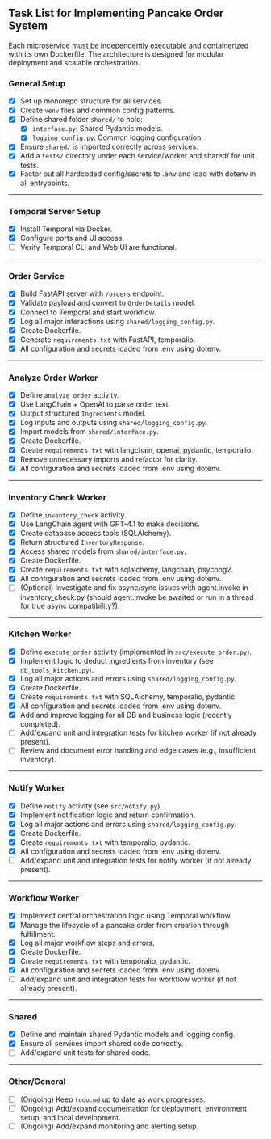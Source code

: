## Task List for Implementing Pancake Order System

Each microservice must be independently executable and containerized with its own Dockerfile. The architecture is designed for modular deployment and scalable orchestration.

### General Setup

- [x] Set up monorepo structure for all services.
- [x] Create `venv` files and common config patterns.
- [x] Define shared folder `shared/` to hold:
  - [x] `interface.py`: Shared Pydantic models.
  - [x] `logging_config.py`: Common logging configuration.
- [x] Ensure `shared/` is imported correctly across services.
- [x] Add a `tests/` directory under each service/worker and shared/ for unit tests.
- [x] Factor out all hardcoded config/secrets to .env and load with dotenv in all entrypoints.

---

### Temporal Server Setup

- [x] Install Temporal via Docker.
- [x] Configure ports and UI access.
- [ ] Verify Temporal CLI and Web UI are functional.

---

### Order Service

- [x] Build FastAPI server with `/orders` endpoint.
- [x] Validate payload and convert to `OrderDetails` model.
- [x] Connect to Temporal and start workflow.
- [x] Log all major interactions using `shared/logging_config.py`.
- [x] Create Dockerfile.
- [x] Generate `requirements.txt` with FastAPI, temporalio.
- [x] All configuration and secrets loaded from .env using dotenv.

---

### Analyze Order Worker

- [x] Define `analyze_order` activity.
- [x] Use LangChain + OpenAI to parse order text.
- [x] Output structured `Ingredients` model.
- [x] Log inputs and outputs using `shared/logging_config.py`.
- [x] Import models from `shared/interface.py`.
- [x] Create Dockerfile.
- [x] Create `requirements.txt` with langchain, openai, pydantic, temporalio.
- [x] Remove unnecessary imports and refactor for clarity.
- [x] All configuration and secrets loaded from .env using dotenv.

---

### Inventory Check Worker

- [x] Define `inventory_check` activity.
- [x] Use LangChain agent with GPT-4.1 to make decisions.
- [x] Create database access tools (SQLAlchemy).
- [x] Return structured `InventoryResponse`.
- [x] Access shared models from `shared/interface.py`.
- [x] Create Dockerfile.
- [x] Create `requirements.txt` with sqlalchemy, langchain, psycopg2.
- [x] All configuration and secrets loaded from .env using dotenv.
- [ ] (Optional) Investigate and fix async/sync issues with agent.invoke in inventory_check.py (should agent.invoke be awaited or run in a thread for true async compatibility?).

---

### Kitchen Worker

- [x] Define `execute_order` activity (implemented in `src/execute_order.py`).
- [x] Implement logic to deduct ingredients from inventory (see `db_tools_kitchen.py`).
- [x] Log all major actions and errors using `shared/logging_config.py`.
- [x] Create Dockerfile.
- [x] Create `requirements.txt` with SQLAlchemy, temporalio, pydantic.
- [x] All configuration and secrets loaded from .env using dotenv.
- [x] Add and improve logging for all DB and business logic (recently completed).
- [ ] Add/expand unit and integration tests for kitchen worker (if not already present).
- [ ] Review and document error handling and edge cases (e.g., insufficient inventory).

---

### Notify Worker

- [x] Define `notify` activity (see `src/notify.py`).
- [x] Implement notification logic and return confirmation.
- [x] Log all major actions and errors using `shared/logging_config.py`.
- [x] Create Dockerfile.
- [x] Create `requirements.txt` with temporalio, pydantic.
- [x] All configuration and secrets loaded from .env using dotenv.
- [ ] Add/expand unit and integration tests for notify worker (if not already present).

---

### Workflow Worker

- [x] Implement central orchestration logic using Temporal workflow.
- [x] Manage the lifecycle of a pancake order from creation through fulfillment.
- [x] Log all major workflow steps and errors.
- [x] Create Dockerfile.
- [x] Create `requirements.txt` with temporalio, pydantic.
- [x] All configuration and secrets loaded from .env using dotenv.
- [ ] Add/expand unit and integration tests for workflow worker (if not already present).

---

### Shared

- [x] Define and maintain shared Pydantic models and logging config.
- [x] Ensure all services import shared code correctly.
- [ ] Add/expand unit tests for shared code.

---

### Other/General

- [ ] (Ongoing) Keep `todo.md` up to date as work progresses.
- [ ] (Ongoing) Add/expand documentation for deployment, environment setup, and local development.
- [ ] (Ongoing) Add/expand monitoring and alerting setup.